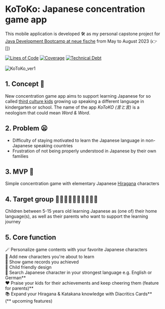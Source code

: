 
#  KoToKo: Japanese concentration game app
This mobile application is developed 🛠️ as my personal capstone project for [Java Development Bootcamp at neue fische](https://www.neuefische.de/en/bootcamp/java-development) from May to August 2023  (👉 [])

[![Lines of Code](https://sonarcloud.io/api/project_badges/measure?project=kohei-s_kotoko-concentration-app-frontend&metric=ncloc)](https://sonarcloud.io/summary/new_code?id=kohei-s_kotoko-concentration-app-frontend) [![Coverage](https://sonarcloud.io/api/project_badges/measure?project=kohei-s_kotoko-concentration-app-frontend&metric=coverage)](https://sonarcloud.io/summary/new_code?id=kohei-s_kotoko-concentration-app-frontend) [![Technical Debt](https://sonarcloud.io/api/project_badges/measure?project=kohei-s_kotoko-concentration-app-frontend&metric=sqale_index)](https://sonarcloud.io/summary/new_code?id=kohei-s_kotoko-concentration-app-frontend) \
\
![KoToKo_ver1](https://github.com/kohei-s/kotoko-concentration-app/assets/82062401/b4132c77-a729-490f-ac6c-150da692cf4d)
## 1. Concept 📱
New concentration game app aims to support learning Japanese for so called [third culture kids](https://en.wikipedia.org/wiki/Third_culture_kid) growing up speaking a different language in kindergarten or school. The name of the app *KoToKO (言と言)* is a neologism that could mean *Word & Word*.
## 2. Problem 😦
- Difficulty of staying motivated to learn the Japanese language in non-Japanese speaking countries
- Frustration of not being properly understood in Japanese by their own families
## 3. MVP 💮
Simple concentration game with elementary Japanese [Hiragana](https://en.wikipedia.org/wiki/Hiragana) characters 
## 4. Target group 🧒🏾🧒🏼🧒🏿🧒🏻🧒🏽
Children between 5-15 years old learning Japanese as (one of) their home language(s), as well as their parents who want to support the learning journey
## 5. Core function
  🪄 Personalize game contents with your favorite Japanese characters \
  📖 Add new characters you're about to learn \
  🗻 Show game records you achieved \
  🛝 Child friendly design \
  🔎 Search Japanese character in your strongest language e.g. English or German** \
  ❤️ Praise your kids for their achievements and keep cheering them (feature for parents)** \
  📚 Expand your Hiragana & Katakana knowledge with Diacritics Cards** \
  (** upcoming features)
